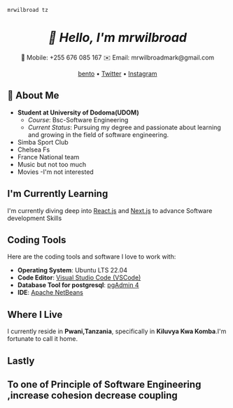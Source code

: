 ```mrwilbroad-tz
mrwilbroad tz
```
<h1 align="center">
  <i>👋 Hello, I'm mrwilbroad</i>
</h1>
<p align="center">
  📱 Mobile: +255 676 085 167
  ✉️ Email: mrwilbroadmark@gmail.com
</p>
<p align="center">
  <a href="https://bento.me/mrwilbroad">bento</a> •
  <a href="https://twitter.com/mrwilbroad">Twitter</a> •
  <a href="https://www.instagram.com/mrwilbroad/">Instagram</a>
</p>

## 🚀 About Me
- **Student at University of Dodoma(UDOM)**
  - *Course*: Bsc-Software Engineering
  - *Current Status*: Pursuing my degree and passionate about learning and growing in the field of software engineering.
- Simba Sport Club
- Chelsea Fs
- France National team
- Music but not too much
- Movies -I'm not interested

## I'm Currently Learning
I'm currently diving deep into [React.js](https://reactjs.org/) and [Next.js](https://nextjs.org/) to advance Software development Skills

## Coding Tools
Here are the coding tools and software I love to work with:
- **Operating System**: Ubuntu LTS 22.04
- **Code Editor**: [Visual Studio Code (VSCode)](https://code.visualstudio.com/)
- **Database Tool for postgresql**: [pgAdmin 4](https://www.pgadmin.org/)
- **IDE**: [Apache NetBeans](https://netbeans.apache.org/)

## Where I Live
I currently reside in **Pwani,Tanzania**, specifically in **Kiluvya Kwa Komba**.I'm fortunate to call it home.

## Lastly
## To one of Principle of Software Engineering ,increase cohesion decrease coupling
